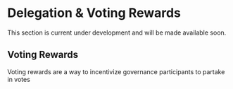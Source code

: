 # Delegation & Voting Rewards

This section is current under development and will be made available soon.

## Voting Rewards

Voting rewards are a way to incentivize governance participants to partake in votes&#x20;
